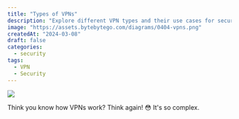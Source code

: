 ```yaml
---
title: "Types of VPNs"
description: "Explore different VPN types and their use cases for secure connections."
image: "https://assets.bytebytego.com/diagrams/0404-vpns.png"
createdAt: "2024-03-08"
draft: false
categories:
  - security
tags:
  - VPN
  - Security
---
```


![](https://assets.bytebytego.com/diagrams/0404-vpns.png)

Think you know how VPNs work? Think again! 😳 It's so complex.
